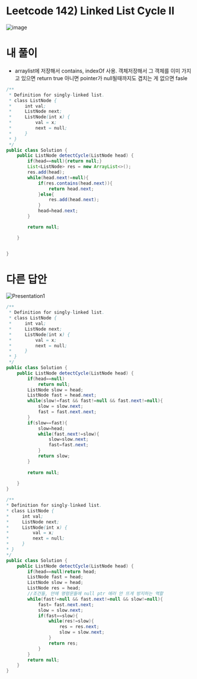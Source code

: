 # Leetcode 142)  Linked List Cycle II

![image](https://user-images.githubusercontent.com/37058233/121791309-7b11cc00-cb9d-11eb-87e3-b1f2ed8c6c8a.png)

# 내 풀이

- arraylist에 저장해서 contains, indexOf 사용. 객체저장해서 그 객체를 이미 가지고 있으면 return true 아니면 pointer가 null될때까지도 겹치는 게 없으면 fasle

```java
/**
 * Definition for singly-linked list.
 * class ListNode {
 *     int val;
 *     ListNode next;
 *     ListNode(int x) {
 *         val = x;
 *         next = null;
 *     }
 * }
 */
public class Solution {
    public ListNode detectCycle(ListNode head) {
        if(head==null){return null;}
        List<ListNode> res = new ArrayList<>();
        res.add(head);
        while(head.next!=null){
            if(res.contains(head.next)){
                return head.next;
            }else{
                res.add(head.next);
            }
            head=head.next;
        }

        return null;

    }


}
```

# 다른 답안

![Presentation1](https://user-images.githubusercontent.com/37058233/121791548-c0cf9400-cb9f-11eb-9dfb-5be86bcd017c.gif)

```java
/**
 * Definition for singly-linked list.
 * class ListNode {
 *     int val;
 *     ListNode next;
 *     ListNode(int x) {
 *         val = x;
 *         next = null;
 *     }
 * }
 */
public class Solution {
    public ListNode detectCycle(ListNode head) {
        if(head==null)
            return null;
        ListNode slow = head;
        ListNode fast = head.next;
        while(slow!=fast && fast!=null && fast.next!=null){
            slow = slow.next;
            fast = fast.next.next;
        }
        if(slow==fast){
            slow=head;
            while(fast.next!=slow){
                slow=slow.next;
                fast=fast.next;
            }
            return slow;
        }
        
        return null;
        
    }
}
```

```java
/**
* Definition for singly-linked list.
* class ListNode {
*     int val;
*     ListNode next;
*     ListNode(int x) {
*         val = x;
*         next = null;
*     }
* }
*/
public class Solution {
    public ListNode detectCycle(ListNode head) {
        if(head==null)return head;
        ListNode fast = head;
        ListNode slow = head;
        ListNode res = head;
        //조건들, 안에 명령문들에 null ptr 에러 안 뜨게 방지하는 역할
        while(fast!=null && fast.next!=null && slow!=null){
            fast= fast.next.next;
            slow = slow.next;
            if(fast==slow){
                while(res!=slow){
                    res = res.next;
                    slow = slow.next;
                }
                return res;
            }
        }
        return null;
    }
}
```

